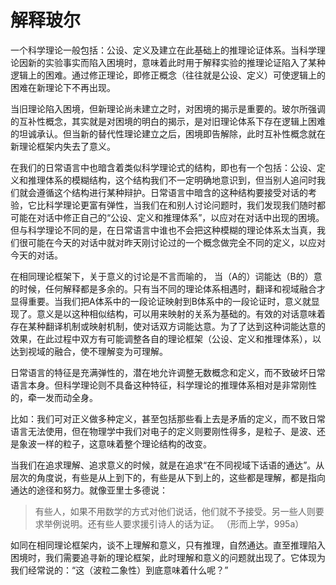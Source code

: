 # 解释玻尔

一个科学理论一般包括：公设、定义及建立在此基础上的推理论证体系。当科学理论因新的实验事实而陷入困境时，意味着此时用于解释实验的推理论证陷入了某种逻辑上的困难。通过修正理论，即修正概念（往往就是公设、定义）可使逻辑上的困难在新理论下不再出现。

当旧理论陷入困境，但新理论尚未建立之时，对困境的揭示是重要的。玻尔所强调的互补性概念，其实就是对困境的明白的揭示，是对旧理论体系下存在逻辑上困难的坦诚承认。但当新的替代性理论建立之后，困境即告解除，此时互补性概念就在新理论框架内失去了意义。

在我们的日常语言中也暗含着类似科学理论式的结构，即也有一个包括：公设、定义和推理体系的模糊结构，这个结构我们不一定明确地意识到，但当别人追问时我们就会遵循这个结构进行某种辩护。日常语言中暗含的这种结构要接受对话的考验，它比科学理论更富有弹性，当我们在和别人讨论问题时，我们发现我们随时都可能在对话中修正自己的“公设、定义和推理体系”，以应对在对话中出现的困境。但与科学理论不同的是，在日常语言中谁也不会把这种模糊的理论体系太当真，我们很可能在今天的对话中就对昨天刚讨论过的一个概念做完全不同的定义，以应对今天的对话。

在相同理论框架下，关于意义的讨论是不言而喻的， 当（A的）词能达（B的）意的时候，任何解释都是多余的。只有当不同的理论体系相遇时，翻译和视域融合才显得重要。当我们把A体系中的一段论证映射到B体系中的一段论证时，意义就显现了。意义是以这种相似结构，可以用来映射的关系为基础的。有效的对话意味着存在某种翻译机制或映射机制，使对话双方词能达意。为了了达到这种词能达意的效果，在此过程中双方有可能调整各自的理论框架（公设、定义和推理体系），以达到视域的融合，使不理解变为可理解。

日常语言的特征是充满弹性的，潜在地允许调整无数概念和定义，而不致破坏日常语言本身。但科学理论则不具备这种特征，科学理论的推理体系相对是非常刚性的，牵一发而动全身。

比如：我们可对正义做多种定义，甚至包括那些看上去是矛盾的定义，而不致日常语言无法使用，但在物理学中我们对电子的定义则要刚性得多，是粒子、是波、还是象波一样的粒子，这意味着整个理论结构的改变。

当我们在追求理解、追求意义的时候，就是在追求“在不同视域下话语的通达”。从层次的角度说，有些是从上到下的，有些是从下到上的，这些都是理解，都是指向通达的途径和努力。就像亚里士多德说：

> 有些人，如果不用数学的方式对他们说话，他们就不予接受。另一些人则要求举例说明。还有些人要求援引诗人的话为证。 （形而上学，995a）

如同在相同理论框架内，谈不上理解和意义，只有推理，自然通达。直至推理陷入困境时，我们需要追寻新的理论框架，此时理解和意义的问题就出现了。它体现为我们经常说的：“这（波粒二象性）到底意味着什么呢？”

